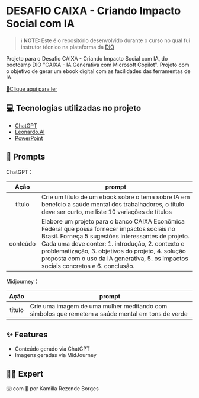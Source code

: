# DESAFIO CAIXA - Criando Impacto Social com IA


 > ℹ️ **NOTE:** Este é o repositório desenvolvido durante o curso no qual fui instrutor técnico na plataforma da [DIO](https://dio.me)

Projeto para o Desafio CAIXA - Criando Impacto Social com IA, do bootcamp DIO "CAIXA - IA Generativa com Microsoft Copilot".
Projeto com o objetivo de gerar um ebook digital com as facilidades das ferramentas de IA.

<a href="https://github.com/Kamillacaixa/DESAFIO-CAIXA.git" title="View PDF now"> 📕Clique aqui para ler</a>

## 💻 Tecnologias utilizadas no projeto

- [ChatGPT](https://chat.openai.com/) 
- [Leonardo.AI](https://leonardo.ai/)
- [PowerPoint](https://www.microsoft.com/en/microsoft-365/powerpoint)

## 🧠 Prompts


ChatGPT：

|   Ação   | prompt                                                                                                                                                                                                                                                                         |
| :------: | ------------------------------------------------------------------------------------------------------------------------------------------------------------------------------------------------------------------------------------------------------------------------------ |
|  título  | Crie um título de um ebook sobre o tema sobre IA em benefcio a saúde mental dos trabalhadores, o título deve ser curto, me liste 10 variações de títulos                                                        |
| conteúdo | Elabore um projeto para o banco CAIXA Econômica Federal que possa fornecer impactos sociais no Brasil. Forneça 5 sugestões interessantes de projeto. Cada uma deve conter: 1. introdução, 2. contexto e problematização, 3. objetivos do projeto, 4. solução proposta com o uso da IA generativa, 5. os impactos sociais concretos e 6. conclusão. |


Midjourney：

|  Ação  | prompt                                                                                 |
| :----: | -------------------------------------------------------------------------------------- |
| título | Crie uma imagem de uma mulher meditando com simbolos que remetem a saúde mental em tons de verde |

## ✨ Features

- Conteúdo gerado via ChatGPT
- Imagens geradas via MidJourney


## 👨‍💻 Expert


⌨️ com 💜 por Kamilla Rezende Borges

